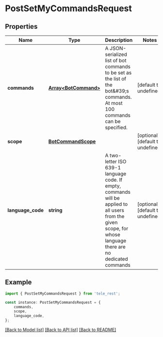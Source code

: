 # PostSetMyCommandsRequest


## Properties

Name | Type | Description | Notes
------------ | ------------- | ------------- | -------------
**commands** | [**Array&lt;BotCommand&gt;**](BotCommand.md) | A JSON-serialized list of bot commands to be set as the list of the bot\&#39;s commands. At most 100 commands can be specified. | [default to undefined]
**scope** | [**BotCommandScope**](BotCommandScope.md) |  | [optional] [default to undefined]
**language_code** | **string** | A two-letter ISO 639-1 language code. If empty, commands will be applied to all users from the given scope, for whose language there are no dedicated commands | [optional] [default to undefined]

## Example

```typescript
import { PostSetMyCommandsRequest } from 'tele_rest';

const instance: PostSetMyCommandsRequest = {
    commands,
    scope,
    language_code,
};
```

[[Back to Model list]](../README.md#documentation-for-models) [[Back to API list]](../README.md#documentation-for-api-endpoints) [[Back to README]](../README.md)
